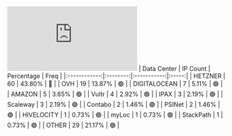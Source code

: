 ![Diagramm](https://github.com/obajay/StateSync-snapshots/blob/main/Projects/Juno/1/README.md)
| Data Center | IP Count | Percentage | Freq |
|:------------:|:--------:|:-----------:|:-----:|
| HETZNER | 60 | 43.80% | 🔴 |
| OVH | 19 | 13.87% | 🟢 |
| DIGITALOCEAN | 7 | 5.11% | 🟢 |
| AMAZON | 5 | 3.65% | 🟢 |
| Vultr | 4 | 2.92% | 🟢 |
| IPAX | 3 | 2.19% | 🟢 |
| Scaleway | 3 | 2.19% | 🟢 |
| Contabo | 2 | 1.46% | 🟢 |
| PSINet | 2 | 1.46% | 🟢 |
| HIVELOCITY | 1 | 0.73% | 🟢 |
| myLoc | 1 | 0.73% | 🟢 |
| StackPath | 1 | 0.73% | 🟢 |
| OTHER | 29 | 21.17% | 🟢 |
